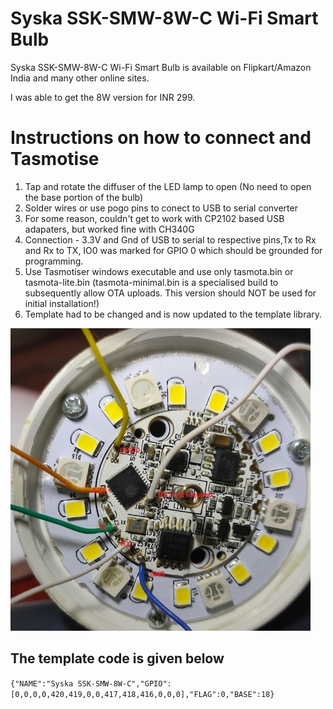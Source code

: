 # Syska SSK-SMW-8W-C Wi-Fi Smart Bulb

Syska SSK-SMW-8W-C Wi-Fi Smart Bulb is available on Flipkart/Amazon India and many other online sites.

I was able to get the 8W version for INR 299.

# Instructions on how to connect and Tasmotise

1)  Tap and rotate the diffuser of the LED lamp to open (No need to open the base portion of the bulb)
2)  Solder wires or use pogo pins to conect to USB to serial converter
3)  For some reason, couldn't get to work with CP2102 based USB adapaters, but worked fine with CH340G
4)  Connection - 3.3V and Gnd of USB to serial to respective pins,Tx to Rx and Rx to TX, IO0 was marked for GPIO 0 which should be grounded for programming.
5)  Use Tasmotiser windows executable and use only tasmota.bin or tasmota-lite.bin (tasmota-minimal.bin is a specialised build to subsequently allow OTA uploads. This version should NOT be used for initial installation!)
6)  Template had to be changed and is now updated to the template library.

![PCB Top View with wire connections](images/syskassksmw8wPCBTopView.jpg)

The template code is given below 
----------

`{"NAME":"Syska SSK-SMW-8W-C","GPIO":[0,0,0,0,420,419,0,0,417,418,416,0,0,0],"FLAG":0,"BASE":18}`






